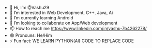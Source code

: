 - 👋 Hi, I’m @Vashu29
- 👀 I’m interested in Web Development, C++, Java, Ai
- 🌱 I’m currently learning Android
- 💞️ I’m looking to collaborate on App/Web development
- 📫 How to reach me https://www.linkedin.com/in/vashu-7b4262278/
- 😄 Pronouns: He/Him
- ⚡ Fun fact: WE LEARN PYTHON(AI) CODE TO REPLACE CODE

<!---
Vashu29/Vashu29 is a ✨ special ✨ repository because its `README.md` (this file) appears on your GitHub profile.
You can click the Preview link to take a look at your changes.
--->
